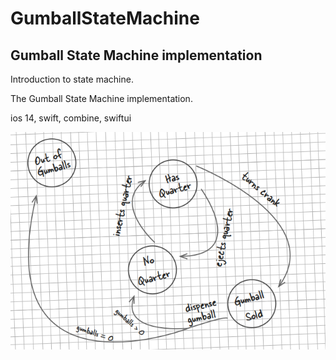 # GumballStateMachine
## Gumball State Machine implementation

Introduction to state machine. 

The Gumball State Machine implementation.

ios 14, swift, combine, swiftui

![Gumball State Machine](https://github.com/ggaamm/GumballStateMachine/blob/main/Gumball_StateMachine/Gumball_StateMachine/gumball_sm.png)
